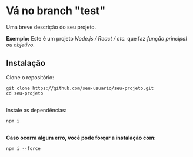 <h1>Vá no branch "test"</h1>

<p>Uma breve descrição do seu projeto.</p>
<p><strong>Exemplo:</strong> Este é um projeto <em>Node.js / React / etc.</em> que faz <em>função principal ou objetivo</em>.</p>

<h2>Instalação</h2>

<p>Clone o repositório:</p>

<pre>
<code>git clone https://github.com/seu-usuario/seu-projeto.git
cd seu-projeto
</code>
</pre>

<p>Instale as dependências:</p>

<pre>
<code>npm i
</code>
</pre>

<p><strong>Caso ocorra algum erro, você pode forçar a instalação com:</strong></p>

<pre>
<code>npm i --force
</code>
</pre>
